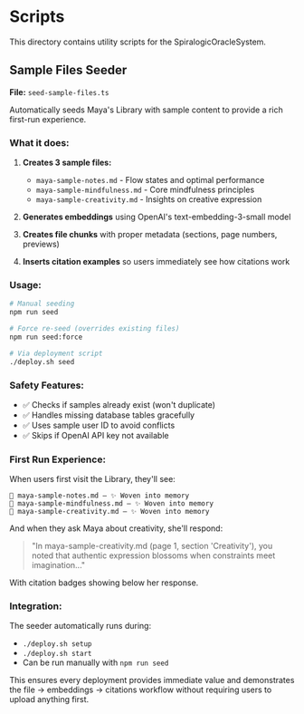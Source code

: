 # Scripts

This directory contains utility scripts for the SpiralogicOracleSystem.

## Sample Files Seeder

**File:** `seed-sample-files.ts`

Automatically seeds Maya's Library with sample content to provide a rich first-run experience.

### What it does:

1. **Creates 3 sample files:**
   - `maya-sample-notes.md` - Flow states and optimal performance
   - `maya-sample-mindfulness.md` - Core mindfulness principles  
   - `maya-sample-creativity.md` - Insights on creative expression

2. **Generates embeddings** using OpenAI's text-embedding-3-small model

3. **Creates file chunks** with proper metadata (sections, page numbers, previews)

4. **Inserts citation examples** so users immediately see how citations work

### Usage:

```bash
# Manual seeding
npm run seed

# Force re-seed (overrides existing files)  
npm run seed:force

# Via deployment script
./deploy.sh seed
```

### Safety Features:

- ✅ Checks if samples already exist (won't duplicate)
- ✅ Handles missing database tables gracefully  
- ✅ Uses sample user ID to avoid conflicts
- ✅ Skips if OpenAI API key not available

### First Run Experience:

When users first visit the Library, they'll see:

```
📄 maya-sample-notes.md — ✨ Woven into memory
📄 maya-sample-mindfulness.md — ✨ Woven into memory  
📄 maya-sample-creativity.md — ✨ Woven into memory
```

And when they ask Maya about creativity, she'll respond:

> "In maya-sample-creativity.md (page 1, section 'Creativity'), you noted that authentic expression blossoms when constraints meet imagination..."

With citation badges showing below her response.

### Integration:

The seeder automatically runs during:
- `./deploy.sh setup` 
- `./deploy.sh start`
- Can be run manually with `npm run seed`

This ensures every deployment provides immediate value and demonstrates the file → embeddings → citations workflow without requiring users to upload anything first.